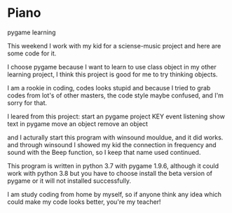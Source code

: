 # Piano
pygame learning

This weekend I work with my kid for a sciense-music project and
here are some code for it.

I choose pygame because I want to learn to use class object in my
other learning project, I think this project is good for me to
try thinking objects.

I am a rookie in coding, codes looks stupid and because I tried 
to grab codes from lot's of other masters, the code style maybe
confused, and I'm sorry for that.

I leared from this project:
  start an pygame project
  KEY event listening
  show text in pygame
  move an object
  remove an object

  and
  I acturally start this program with winsound mouldue, and it did
  works.  and through winsound I showed my kid the connection in
  frequency and sound with the Beep function, so I keep that name
  used continued.
  
This program is written in python 3.7 with pygame 1.9.6, although 
it could work with python 3.8 but you have to choose install the 
beta version of pygame or it will not installed successfully.

I am study coding from home by myself, so if anyone think any idea
which could make my code looks better, you're my teacher!

